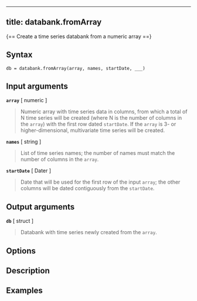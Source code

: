
---
title: databank.fromArray
---

{== Create a time series databank from a numeric array ==}


## Syntax

    db = databank.fromArray(array, names, startDate, ___)


## Input arguments

__`array`__ [ numeric ]
> 
> Numeric array with time series data in columns, from which a total
> of N time series will be created (where N is the number of columns in the
> `array`) with the first row dated `startDate`. If the `array` is 3- or
> higher-dimensional, multivariate time series will be created.
> 

__`names`__ [ string ]
> 
> List of time series names; the number of names must match the number of
> columns in the `array`.
> 

__`startDate`__ [ Dater ]
> 
> Date that will be used for the first row of the input `array`; the other
> columns will be dated contiguously from the `startDate`.
> 

## Output arguments

__`db`__ [ struct ]
> 
> Databank with time series newly created from the `array`.
> 


## Options



## Description


## Examples

